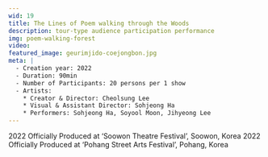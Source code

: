 ```yaml
---
wid: 19
title: The Lines of Poem walking through the Woods
description: tour-type audience participation performance
img: poem-walking-forest
video: 
featured_image: geurimjido-coejongbon.jpg
meta: |
  - Creation year: 2022
  - Duration: 90min
  - Number of Participants: 20 persons per 1 show
  - Artists:
    * Creator & Director: Cheolsung Lee
    * Visual & Assistant Director: Sohjeong Ha
    * Performers: Sohjeong Ha, Soyool Moon, Jihyeong Lee
---
```


2022 Officially Produced at ‘Soowon Theatre Festival’, Soowon, Korea 
2022 Officially Produced at ‘Pohang Street Arts Festival’, Pohang, Korea 
